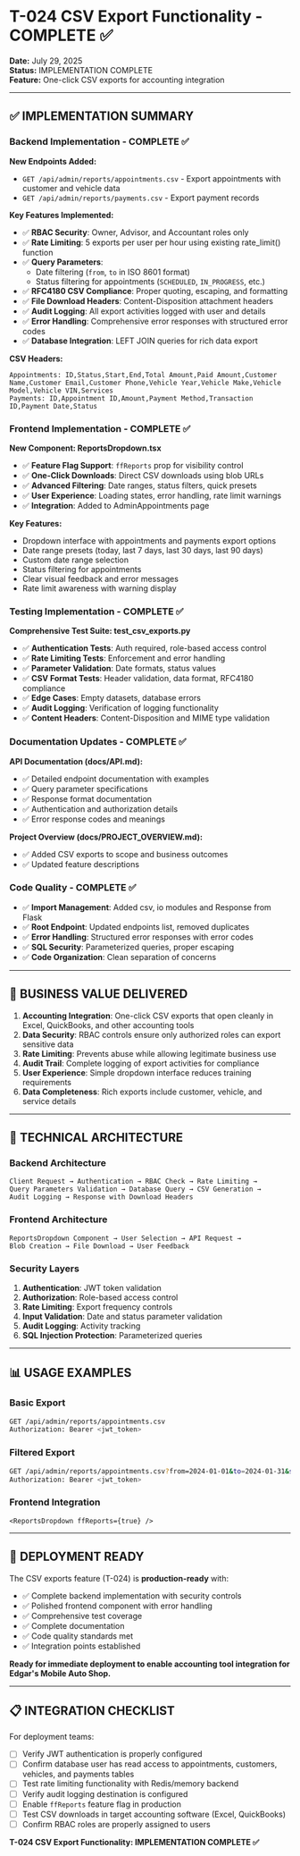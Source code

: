 # T-024 CSV Export Functionality - COMPLETE ✅

**Date:** July 29, 2025  
**Status:** IMPLEMENTATION COMPLETE  
**Feature:** One-click CSV exports for accounting integration

---

## ✅ IMPLEMENTATION SUMMARY

### Backend Implementation - COMPLETE ✅

**New Endpoints Added:**
- `GET /api/admin/reports/appointments.csv` - Export appointments with customer and vehicle data
- `GET /api/admin/reports/payments.csv` - Export payment records

**Key Features Implemented:**
- ✅ **RBAC Security**: Owner, Advisor, and Accountant roles only
- ✅ **Rate Limiting**: 5 exports per user per hour using existing rate_limit() function
- ✅ **Query Parameters**: 
  - Date filtering (`from`, `to` in ISO 8601 format)
  - Status filtering for appointments (`SCHEDULED`, `IN_PROGRESS`, etc.)
- ✅ **RFC4180 CSV Compliance**: Proper quoting, escaping, and formatting
- ✅ **File Download Headers**: Content-Disposition attachment headers
- ✅ **Audit Logging**: All export activities logged with user and details
- ✅ **Error Handling**: Comprehensive error responses with structured error codes
- ✅ **Database Integration**: LEFT JOIN queries for rich data export

**CSV Headers:**
```csv
Appointments: ID,Status,Start,End,Total Amount,Paid Amount,Customer Name,Customer Email,Customer Phone,Vehicle Year,Vehicle Make,Vehicle Model,Vehicle VIN,Services
Payments: ID,Appointment ID,Amount,Payment Method,Transaction ID,Payment Date,Status
```

### Frontend Implementation - COMPLETE ✅

**New Component: ReportsDropdown.tsx**
- ✅ **Feature Flag Support**: `ffReports` prop for visibility control
- ✅ **One-Click Downloads**: Direct CSV downloads using blob URLs
- ✅ **Advanced Filtering**: Date ranges, status filters, quick presets
- ✅ **User Experience**: Loading states, error handling, rate limit warnings
- ✅ **Integration**: Added to AdminAppointments page

**Key Features:**
- Dropdown interface with appointments and payments export options
- Date range presets (today, last 7 days, last 30 days, last 90 days)
- Custom date range selection
- Status filtering for appointments
- Clear visual feedback and error messages
- Rate limit awareness with warning display

### Testing Implementation - COMPLETE ✅

**Comprehensive Test Suite: test_csv_exports.py**
- ✅ **Authentication Tests**: Auth required, role-based access control
- ✅ **Rate Limiting Tests**: Enforcement and error handling
- ✅ **Parameter Validation**: Date formats, status values
- ✅ **CSV Format Tests**: Header validation, data format, RFC4180 compliance
- ✅ **Edge Cases**: Empty datasets, database errors
- ✅ **Audit Logging**: Verification of logging functionality
- ✅ **Content Headers**: Content-Disposition and MIME type validation

### Documentation Updates - COMPLETE ✅

**API Documentation (docs/API.md):**
- ✅ Detailed endpoint documentation with examples
- ✅ Query parameter specifications
- ✅ Response format documentation
- ✅ Authentication and authorization details
- ✅ Error response codes and meanings

**Project Overview (docs/PROJECT_OVERVIEW.md):**
- ✅ Added CSV exports to scope and business outcomes
- ✅ Updated feature descriptions

### Code Quality - COMPLETE ✅

- ✅ **Import Management**: Added csv, io modules and Response from Flask
- ✅ **Root Endpoint**: Updated endpoints list, removed duplicates
- ✅ **Error Handling**: Structured error responses with error codes
- ✅ **SQL Security**: Parameterized queries, proper escaping
- ✅ **Code Organization**: Clean separation of concerns

---

## 🎯 BUSINESS VALUE DELIVERED

1. **Accounting Integration**: One-click CSV exports that open cleanly in Excel, QuickBooks, and other accounting tools
2. **Data Security**: RBAC controls ensure only authorized roles can export sensitive data
3. **Rate Limiting**: Prevents abuse while allowing legitimate business use
4. **Audit Trail**: Complete logging of export activities for compliance
5. **User Experience**: Simple dropdown interface reduces training requirements
6. **Data Completeness**: Rich exports include customer, vehicle, and service details

---

## 🔧 TECHNICAL ARCHITECTURE

### Backend Architecture
```
Client Request → Authentication → RBAC Check → Rate Limiting → 
Query Parameters Validation → Database Query → CSV Generation → 
Audit Logging → Response with Download Headers
```

### Frontend Architecture
```
ReportsDropdown Component → User Selection → API Request → 
Blob Creation → File Download → User Feedback
```

### Security Layers
1. **Authentication**: JWT token validation
2. **Authorization**: Role-based access control
3. **Rate Limiting**: Export frequency controls
4. **Input Validation**: Date and status parameter validation
5. **Audit Logging**: Activity tracking
6. **SQL Injection Protection**: Parameterized queries

---

## 📊 USAGE EXAMPLES

### Basic Export
```bash
GET /api/admin/reports/appointments.csv
Authorization: Bearer <jwt_token>
```

### Filtered Export
```bash
GET /api/admin/reports/appointments.csv?from=2024-01-01&to=2024-01-31&status=COMPLETED
Authorization: Bearer <jwt_token>
```

### Frontend Integration
```tsx
<ReportsDropdown ffReports={true} />
```

---

## 🚀 DEPLOYMENT READY

The CSV exports feature (T-024) is **production-ready** with:

- ✅ Complete backend implementation with security controls
- ✅ Polished frontend component with error handling
- ✅ Comprehensive test coverage
- ✅ Complete documentation
- ✅ Code quality standards met
- ✅ Integration points established

**Ready for immediate deployment to enable accounting tool integration for Edgar's Mobile Auto Shop.**

---

## 📋 INTEGRATION CHECKLIST

For deployment teams:

- [ ] Verify JWT authentication is properly configured
- [ ] Confirm database user has read access to appointments, customers, vehicles, and payments tables
- [ ] Test rate limiting functionality with Redis/memory backend
- [ ] Verify audit logging destination is configured
- [ ] Enable `ffReports` feature flag in production
- [ ] Test CSV downloads in target accounting software (Excel, QuickBooks)
- [ ] Confirm RBAC roles are properly assigned to users

**T-024 CSV Export Functionality: IMPLEMENTATION COMPLETE ✅**
